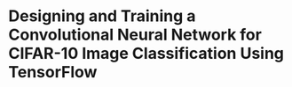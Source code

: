 # Designing and Training a Convolutional Neural Network for CIFAR-10 Image Classification Using TensorFlow
